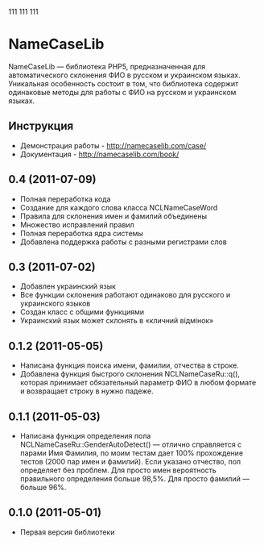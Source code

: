 111 111 111


# NameCaseLib
NameCaseLib — библиотека PHP5, предназначенная для автоматического склонения ФИО в русском и украинском языках. Уникальная особенность состоит в том, что библиотека содержит одинаковые методы для работы с ФИО на русском и украинском языках.

## Инструкция
- Демонстрация работы - http://namecaselib.com/case/
- Документация - http://namecaselib.com/book/

## 0.4 (2011-07-09)
- Полная переработка кода
- Создание для каждого слова класса NCLNameCaseWord
- Правила для склонения имен и фамилий объединены
- Множество исправлений правил
- Полная переработка ядра системы
- Добавлена поддержка работы с разными регистрами слов

## 0.3 (2011-07-02)
- Добавлен украинский язык
- Все функции склонения работают одинаково для русского и украинского языков
- Создан класс с общими функциями
- Украинский язык может склонять в «кличний відмінок»

## 0.1.2 (2011-05-05)
- Написана функция поиска имени, фамилии, отчества в строке.
- Добавлена функция быстрого склонения NCLNameCaseRu::q(), которая принимает обязательный параметр ФИО в любом формате и возвращает строку в нужно падеже.

## 0.1.1 (2011-05-03)
- Написана функция определения пола NCLNameCaseRu::GenderAutoDetect() — отлично справляется с парами Имя Фамилия, по моим тестам дает 100% прохождение тестов (2000 пар имен и фамилий). Если указано отчество, пол определяет без проблем. Для просто имен вероятность правильного определения больше 98,5%. Для просто фамилий — больше 96%.

## 0.1.0 (2011-05-01)
- Первая версия библиотеки